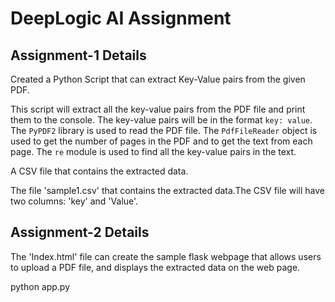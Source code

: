 # DeepLogic AI Assignment

## Assignment-1 Details

Created a Python Script that can extract Key-Value pairs from the given PDF.

This script will extract all the key-value pairs from the PDF file and print them to the console. The key-value pairs will be in the format `key: value`.
The `PyPDF2` library is used to read the PDF file. The `PdfFileReader` object is used to get the number of pages in the PDF and to get the text from each page. The `re` module is used to find all the key-value pairs in the text.

A CSV file that contains the extracted data.

The file 'sample1.csv' that contains the extracted data.The CSV file will have two columns: 'key' and 'Value'. 


## Assignment-2 Details

The 'Index.html' file can create the sample flask webpage that allows users to upload a PDF file, and displays the extracted  data on the web page.

python app.py
